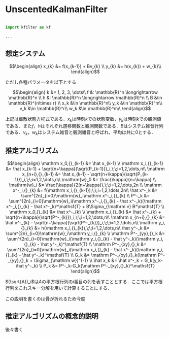 # UnscentedKalmanFilter

```python

import kfilter as kf

...

```

## 想定システム

```math
\begin{align}
x_{k} &= f(x_{k-1}) + Bv_{k} \\
y_{k} &= h(x_{k}) + w_{k}\\
\end{align}
```
ただし各種パラメータを以下とする
```math
\begin{align}
k &= 1, 2, 3, \dots\\
f &: \mathbb{R}^n \longrightarrow \mathbb{R}^n \\
h &: \mathbb{R}^n \longrightarrow \mathbb{R}^n \\
B &\in \mathbb{R}^{n\times r} \\
x_k &\in \mathbb{R}^n\\
y_k &\in \mathbb{R}^m\\
v_k &\in \mathbb{R}^r\\
w_k &\in \mathbb{R}^m\\
\end{align}
```

上記は離散状態方程式である．$`x_k`$は時刻$`k`$での状態変数，$`y_k`$は時刻$`k`$での観測値である．また$`f`$，$`h`$はそれぞれ遷移関数と観測関数である．$`B`$はシステム雑音行列である．$`v_k`$，$`w_k`$はシステム雑音と観測雑音と呼ばれ，平均は共に$`0`$とする．

## 推定アルゴリズム

```math
\begin{align}
\mathrm x_0,{}_{k-1} &= \hat x_{k-1} \\
\mathrm x_i,{}_{k-1} &= \hat x_{k-1} + \sqrt{n+\kappa}(\sqrt{P_{k-1}})_i,\;\;i=1,2,\dots,n\\
\mathrm x_{n+i},{}_{k-1} &= \hat x_{k-1} - \sqrt{n+\kappa}(\sqrt{P_{k-1}})_i,\;\;i=1,2,\dots,n\\
\mathrm{w}_0 &= \frac{\kappa}{n+\kappa} \\
\mathrm{w}_i &= \frac{\kappa}{2(n+\kappa)},\;\;i=1,2,\dots,2n \\
\mathrm x^-_i,{}_{k} &= f(\mathrm x_i,{}_{k-1}),\;\;i=1,2,\dots,2n\\
\hat x^-_k &= \sum^{2n}_{i=0}\mathrm{w}_i\mathrm x^-_i,{}_{k} \\
P^-_k &= \sum^{2n}_{i=0}\mathrm{w}_i(\mathrm x^-_i,{}_{k} - \hat x^-_k)(\mathrm x^-_i,{}_{k} - \hat x^-_k)^\mathsf{T} + B\Sigma_{\mathrm v} B^\mathsf{T} \\
\mathrm x_0,{}_{k} &= \hat x^-_{k} \\
\mathrm x_i,{}_{k} &= \hat x^-_{k} + \sqrt{n+\kappa}(\sqrt{P^-_{k}})_i,\;\;i=1,2,\dots,n\\
\mathrm x_{n+i},{}_{k} &= \hat x^-_{k} - \sqrt{n+\kappa}(\sqrt{P^-_{k}})_i,\;\;i=1,2,\dots,n\\
\mathrm y_i,{}_{k} &= h(\mathrm x_i,{}_{k}),\;\;i=1,2,\dots,n\\
\hat y^-_k &= \sum^{2n}_{i=0}\mathrm{w}_i\mathrm y_i,{}_{k} \\
\mathrm P^-_{yy},{}_k &= \sum^{2n}_{i=0}\mathrm{w}_i(\mathrm y_i,{}_{k} - \hat y^-_k)(\mathrm y_i,{}_{k} - \hat y^-_k)^\mathsf{T} \\
\mathrm P^-_{xy},{}_k &= \sum^{2n}_{i=0}\mathrm{w}_i(\mathrm x_i,{}_{k} - \hat x^-_k)(\mathrm y_i,{}_{k} - \hat y^-_k)^\mathsf{T} \\
G_k &= \mathrm P^-_{xy},{}_k(\mathrm P^-_{yy},{}_k + \Sigma_{\mathrm w})^{-1} \\
\hat x_k &= \hat x^-_k + G_k(y_k-\hat y^-_k) \\
P_k &= P^-_k-G_k(\mathrm P^-_{xy},{}_k)^\mathsf{T}
\end{align}
```

$`(\sqrt{A})_i`$は$`A`$の平方根行列の$`i`$番目の列を表すこととする．ここでは平方根行列をこれスキー分解を用いて計算することにする．

この説明を書くのは骨が折れるため今度


## 推定アルゴリズムの概念的説明

後々書く

